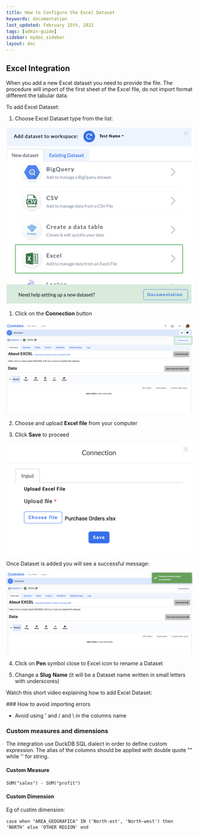 ```yaml
---
title: How to Configure the Excel Dataset
keywords: documentation
last_updated: February 15th, 2021
tags: [admin-guide]
sidebar: mydoc_sidebar
layout: doc
---
```


## Excel Integration

When you add a new Excel dataset you need to provide the file. The procedure will import of the first sheet of the Excel file, do not import format different the tabular data.

To add Excel Dataset:

1. Choose Excel Dataset type from the list:

<img src="/media/admin-guide/xls_1.png" class="image-doc p-3">

1. Click on the **Connection** button

<img src="/media/admin-guide/xls_2.png" class="image-doc p-3">

2. Choose and upload **Excel** **file** from your computer

3. Click **Save** to proceed

<img src="/media/admin-guide/xls_3.png" class="image-doc p-3">

Once Dataset is added you will see a successful message:

<img src="/media/admin-guide/xls_4.png" class="image-doc p-3">

4. Click on **Pen** symbol close to Excel icon to rename a Dataset
 
5. Change a **Slug** **Name** (it will be a Dataset name written in small letters with underscores)

Watch this short video explaining how to add Excel Dataset:


### How to avoid importing errors
- Avoid using ' and / and \ in the columns name

### Custom measures and dimensions
The integration use DuckDB SQL dialect in order to define custom expression.
The alias of the columns should be applied with double quote "" while '' for string.

#### Custom Measure
```
SUM("sales") - SUM("profit")
```
#### Custom Dimension
Eg of custim dimension: 
```
case when "AREA_GEOGRAFICA" IN ('North-est', 'North-west') then 'NORTH' else 'OTHER REGION' end
```
